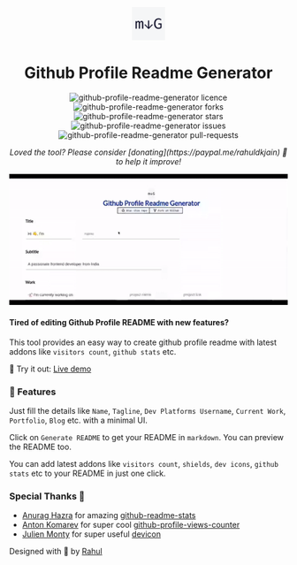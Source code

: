 <p align="center">
  <a href="https://rahuldkjain.github.io/gh-profile-readme-generator">
    <img alt="Github Profile Readme Generator" src="./src/images/mdg.png" width="60" />
  </a>
</p>
<h1 align="center">
  Github Profile Readme Generator
</h1>

<p align="center">
<img src="https://img.shields.io/github/license/rahuldkjain/github-profile-readme-generator?style=flat-square" alt="github-profile-readme-generator licence" />
<img src="https://img.shields.io/github/forks/rahuldkjain/github-profile-readme-generator?style=flat-square" alt="github-profile-readme-generator forks"/>
<img src="https://img.shields.io/github/stars/rahuldkjain/github-profile-readme-generator?style=flat-square" alt="github-profile-readme-generator stars"/>
<img src="https://img.shields.io/github/issues/rahuldkjain/github-profile-readme-generator?style=flat-square" alt="github-profile-readme-generator issues"/>
<img src="https://img.shields.io/github/issues-pr/rahuldkjain/github-profile-readme-generator?style=flat-square" alt="github-profile-readme-generator pull-requests"/>
</p>

<p align="center"><i>Loved the tool? Please consider [donating](https://paypal.me/rahuldkjain) 💸 to help it improve!</i></p>

<p align="center"><img src="./src/images/github-profile-readme-generator.gif" alt="github-profile-readme-generator gif" /></p>

#### Tired of editing Github Profile README with new features?
This tool provides an easy way to create github profile readme with latest addons like `visitors count`, `github stats` etc. 

🚀 Try it out: [Live demo](https://rahuldkjain.github.io/gh-profile-readme-generator)

### 🧐 Features
Just fill the details like `Name`, `Tagline`, `Dev Platforms Username`, `Current Work`, `Portfolio`, `Blog` etc. with a minimal UI.

Click on `Generate README` to get your README in `markdown`.
You can preview the README too.

You can add latest addons like `visitors count`, `shields`, `dev icons`, `github stats` etc to your README in just one click.


### Special Thanks 🙇
- [Anurag Hazra](https://github.com/anuraghazra) for amazing [github-readme-stats](https://github.com/anuraghazra/github-readme-stats)
- [Anton Komarev](https://github.com/antonkomarev) for super cool [github-profile-views-counter](https://github.com/antonkomarev/github-profile-views-counter)
- [Julien Monty](https://github.com/konpa) for super useful [devicon](https://github.com/konpa/devicon)


Designed with 💫 by [Rahul](https://rahuldkjain.github.io)
